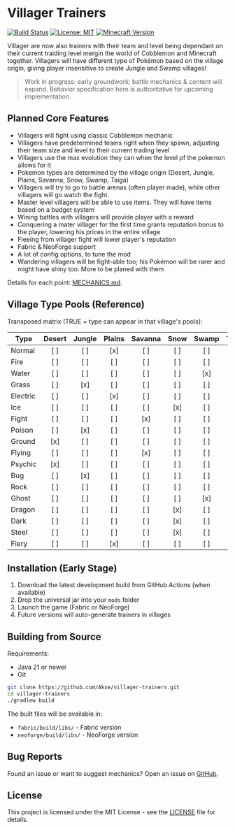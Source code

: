 # Villager Trainers

[![Build Status](https://github.com/Akxe/villager-trainers/actions/workflows/build.yml/badge.svg)](https://github.com/Akxe/villager-trainers/actions/workflows/build.yml)
[![License: MIT](https://img.shields.io/badge/License-MIT-yellow.svg)](https://opensource.org/licenses/MIT)
[![Minecraft Version](https://img.shields.io/badge/Minecraft-1.21.1-green.svg)](https://minecraft.net)

Villager are now also trainers with their team and level being dependant on their current traiding level mergin the world of Cobblemon and Minecraft together. Villagers will have different type of Pokémon based on the village origin, giving player insensitive to create Jungle and Swamp villages!

> Work in progress: early groundwork; battle mechanics & content will expand. Behavior specification here is authoritative for upcoming implementation.

## Planned Core Features

- Villagers will fight using classic Cobblemon mechanic
- Villagers have predetermined teams right when they spawn, adjusting their team size and level to their current trading level
- Villagers use the max evolution they can when the level pf the pokemon allows for it
- Pokemon types are determined by the village origin (Desert, Jungle, Plains, Savanna, Snow, Swamp, Taiga)
- Villagers will try to go to battle arenas (often player made), while other villagers will go watch the fight.
- Master level villagers will be able to use items. They will have items based on a budget system
- Wining battles with villagers will provide player with a reward
- Conquering a mater villager for the first time grants reputation bonus to the player, lowering his prices in the entire village
- Fleeing from villager fight will lower player's reputation
- Fabric & NeoForge support
- A lot of config options, to tune the mod
- Wandering villagers will be fight-able too; his Pokémon will be rarer and might have shiny too. More to be planed with them

Details for each point: [MECHANICS.md](MECHANICS.md).


## Village Type Pools (Reference)

Transposed matrix (TRUE = type can appear in that village's pools):

| Type    | Desert | Jungle | Plains | Savanna | Snow | Swamp | Taiga |
|---------|:------:|:------:|:------:|:-------:|:----:|:-----:|:-----:|
| Normal  |  [ ]   |  [ ]   |  [x]   |  [ ]    | [ ]  | [ ]   | [ ]   |
| Fire    |  [ ]   |  [ ]   |  [ ]   |  [ ]    | [ ]  | [ ]   | [x]   |
| Water   |  [ ]   |  [ ]   |  [ ]   |  [ ]    | [ ]  | [x]   | [ ]   |
| Grass   |  [ ]   |  [x]   |  [ ]   |  [ ]    | [ ]  | [ ]   | [ ]   |
| Electric|  [ ]   |  [ ]   |  [x]   |  [ ]    | [ ]  | [ ]   | [ ]   |
| Ice     |  [ ]   |  [ ]   |  [ ]   |  [ ]    | [x]  | [ ]   | [ ]   |
| Fight   |  [ ]   |  [ ]   |  [ ]   |  [x]    | [ ]  | [ ]   | [ ]   |
| Poison  |  [ ]   |  [x]   |  [ ]   |  [ ]    | [ ]  | [ ]   | [ ]   |
| Ground  |  [x]   |  [ ]   |  [ ]   |  [ ]    | [ ]  | [ ]   | [ ]   |
| Flying  |  [ ]   |  [ ]   |  [ ]   |  [x]    | [ ]  | [ ]   | [ ]   |
| Psychic |  [x]   |  [ ]   |  [ ]   |  [ ]    | [ ]  | [ ]   | [ ]   |
| Bug     |  [ ]   |  [x]   |  [ ]   |  [ ]    | [ ]  | [ ]   | [ ]   |
| Rock    |  [ ]   |  [ ]   |  [ ]   |  [ ]    | [ ]  | [ ]   | [x]   |
| Ghost   |  [ ]   |  [ ]   |  [ ]   |  [ ]    | [ ]  | [x]   | [ ]   |
| Dragon  |  [ ]   |  [ ]   |  [ ]   |  [ ]    | [x]  | [ ]   | [x]   |
| Dark    |  [ ]   |  [ ]   |  [ ]   |  [ ]    | [x]  | [ ]   | [ ]   |
| Steel   |  [ ]   |  [ ]   |  [ ]   |  [ ]    | [x]  | [ ]   | [ ]   |
| Fiery   |  [ ]   |  [ ]   |  [x]   |  [ ]    | [ ]  | [ ]   | [ ]   |

## Installation (Early Stage)

1. Download the latest development build from GitHub Actions (when available)
2. Drop the universal jar into your `mods` folder
3. Launch the game (Fabric or NeoForge)
4. Future versions will auto-generate trainers in villages

## Building from Source

Requirements:
- Java 21 or newer
- Git

```bash
git clone https://github.com/Akxe/villager-trainers.git
cd villager-trainers
./gradlew build
```

The built files will be available in:
- `fabric/build/libs/` - Fabric version
- `neoforge/build/libs/` - NeoForge version

## Bug Reports

Found an issue or want to suggest mechanics? Open an issue on [GitHub](https://github.com/Akxe/villager-trainers/issues).

## License

This project is licensed under the MIT License - see the [LICENSE](LICENSE) file for details.
